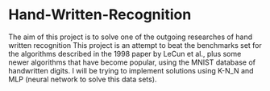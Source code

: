 # Hand-Written-Recognition
The aim of this project is to solve one of the outgoing researches of hand written recognition  This project is an attempt to beat the benchmarks set for the algorithms described in the 1998 paper by LeCun et al., plus some newer algorithms that have become popular, using the MNIST database of handwritten digits. I will be trying to implement solutions using K-N_N and MLP (neural network to solve this data sets).
